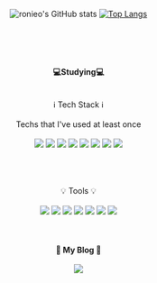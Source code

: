 <div align="center">

<!-- ![header](https://capsule-render.vercel.app/api?type=waving&color=CCB7D8&height=300&section=header&text=LeeLoUn&fontColor=7B76AD&fontSize=80) -->

![ronieo's GitHub stats](https://github-readme-stats.vercel.app/api?username=ronieo&show_icons=true&theme=transparent)
[![Top Langs](https://github-readme-stats.vercel.app/api/top-langs/?username=ronieo&layout=compact)](https://github.com/anuraghazra/github-readme-stats)
<br />
<br />
<br /><br /><br />
<br />
<b>💻Studying💻</b><br /><br />
<br />
ℹ️ Tech Stack ℹ️<br /><br />
Techs that I've used at least once<br /><br />
<img src="https://img.shields.io/badge/HTML5-e34c26?style=flat-square&logo=HTML5&logoColor=ffffff"/>
<img src="https://img.shields.io/badge/CSS3-1572B6?style=flat-square&logo=CSS3&logoColor=ffffff"/>
<img src="https://img.shields.io/badge/Javascript-F7DF1E?style=flat-square&logo=javascript&logoColor=ffffff"/>
<img src="https://img.shields.io/badge/Sass-CC6699?style=flat-square&logo=sass&logoColor=ffffff"/>
<img src="https://img.shields.io/badge/React-61DAFB?style=flat-square&logo=react&logoColor=ffffff"/>
<img src="https://img.shields.io/badge/Typescript-3178C6?style=flat-square&logo=typescript&logoColor=ffffff"/>
<img src="https://img.shields.io/badge/Dart-0175C2?style=for-the-badge&logo=dart&logoColor=white"/>
<img src="https://img.shields.io/badge/Flutter-02569B?style=for-the-badge&logo=flutter&logoColor=white"/>

<br />
<br />
<br />
💡 Tools 💡<br /><br />
<img src="https://img.shields.io/badge/Figma-F24E1E?style=flat-square&logo=Figma&logoColor=ffffff"/>
<img src="https://aleen42.github.io/badges/src/zeplin.svg"/>
<img src="https://img.shields.io/badge/Visual Studio Code-007ACC?style=flat-square&logo=visualstudiocode&logoColor=ffffff"/>
<img src="https://img.shields.io/badge/Android_Studio-3DDC84?style=for-the-badge&logo=android-studio&logoColor=white"/>
<img src="https://img.shields.io/badge/Xcode-007ACC?style=for-the-badge&logo=Xcode&logoColor=white"/>
<img src="https://img.shields.io/badge/GitHub-181717?style=flat-square&logo=github&logoColor=ffffff"/>
<img src="https://img.shields.io/badge/VIM-%2311AB00.svg?&style=for-the-badge&logo=vim&logoColor=white"/>
<br />
<br />
<br />
<br />
<b>💜 My Blog 💜</b><br />
<br />
<a href="https://ronieo.com/" target="_blank"><img src="https://img.shields.io/badge/Tistory-000000?style=flat-square&logo=tistory&logoColor=ffffff"/></a>

</div>

<!--
**ronieo/ronieo** is a ✨ _special_ ✨ repository because its `README.md` (this file) appears on your GitHub profile.

Here are some ideas to get you started:

- 🔭 I’m currently working on ...
- 🌱 I’m currently learning ...
- 👯 I’m looking to collaborate on ...
- 🤔 I’m looking for help with ...
- 💬 Ask me about ...
- 📫 How to reach me: ...
- 😄 Pronouns: ...
- ⚡ Fun fact: ...
-->
